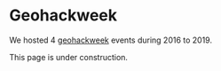 # Geohackweek

We hosted 4 [geohackweek](https://geohackweek.github.io) events during 2016 to 2019. 

This page is under construction.

